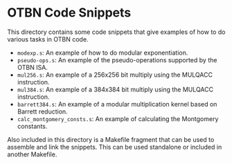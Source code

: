 # OTBN Code Snippets

This directory contains some code snippets that give examples of how
to do various tasks in OTBN code.

- `modexp.s`: An example of how to do modular exponentiation.
- `pseudo-ops.s`: An example of the pseudo-operations supported by the OTBN ISA.
- `mul256.s`: An example of a 256x256 bit multiply using the MULQACC
  instruction.
- `mul384.s`: An example of a 384x384 bit multiply using the MULQACC
  instruction.
- `barrett384.s`: An example of a modular multiplication kernel based on
  Barrett reduction.
- `calc_montgomery_consts.s`: An example of calculating the Montgomery constants.

Also included in this directory is a Makefile fragment that can be
used to assemble and link the snippets. This can be used standalone or
included in another Makefile.
